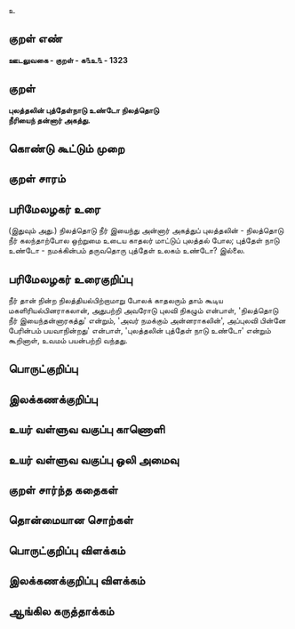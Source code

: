 உ

## குறள் எண் 

**ஊடலுவகை - குறள் - க௩உ௩ - 1323**

## குறள் 

**புலத்தலின் புத்தேள்நாடு உண்டோ நிலத்தொடு  
நீரியைந் தன்னார் அகத்து.**

## கொண்டு கூட்டும் முறை


## குறள் சாரம் 


## பரிமேலழகர் உரை

(இதுவும் அது.) நிலத்தொடு நீர் இயைந்து அன்னார் அகத்துப் புலத்தலின் - நிலத்தொடு நீர் கலந்தாற்போல ஒற்றுமை உடைய காதலர் மாட்டுப் புலத்தல் போல; புத்தேள் நாடு உண்டோ - நமக்கின்பம் தருவதொரு புத்தேள் உலகம் உண்டோ? இல்லை.

## பரிமேலழகர் உரைகுறிப்பு   

நீர் தான் நின்ற நிலத்தியல்பிற்றாமாறு போலக் காதலரும் தாம் கூடிய மகளிரியல்பினராகலான், அதுபற்றி அவரோடு புலவி நிகழும் என்பாள், 'நிலத்தொடு நீர் இயைந்தன்னாரகத்து' என்றும், 'அவர் நமக்கும் அன்னராகலின்', அப்புலவி பின்னே பேரின்பம் பயவாநின்றது' என்பாள், 'புலத்தலின் புத்தேள் நாடு உண்டோ' என்றும் கூறினாள், உவமம் பயன்பற்றி வந்தது.

## பொருட்குறிப்பு 


## இலக்கணக்குறிப்பு  


## உயர் வள்ளுவ வகுப்பு காணொளி


## உயர் வள்ளுவ வகுப்பு ஒலி அமைவு 

 
## குறள் சார்ந்த கதைகள் 


## தொன்மையான சொற்கள்


## பொருட்குறிப்பு விளக்கம்


## இலக்கணக்குறிப்பு விளக்கம்


## ஆங்கில கருத்தாக்கம் 


